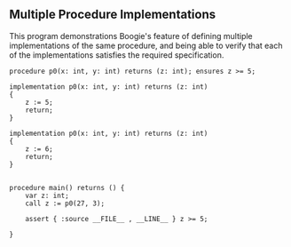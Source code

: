 Multiple Procedure Implementations
----------------------------------

This program demonstrations Boogie's feature of defining multiple
implementations of the same procedure, and being able to verify that
each of the implementations satisfies the required specification.

```boogie
procedure p0(x: int, y: int) returns (z: int); ensures z >= 5;

implementation p0(x: int, y: int) returns (z: int)
{
    z := 5;
    return;
}

implementation p0(x: int, y: int) returns (z: int)
{
    z := 6;
    return;
}


procedure main() returns () {
    var z: int;
    call z := p0(27, 3);

    assert { :source __FILE__ , __LINE__ } z >= 5;

}
```
